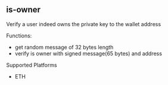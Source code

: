 ## is-owner

Verify a user indeed owns the private key to the wallet address

Functions:
- get random message of 32 bytes length
- verify is owner with signed message(65 bytes) and address

Supported Platforms
- ETH